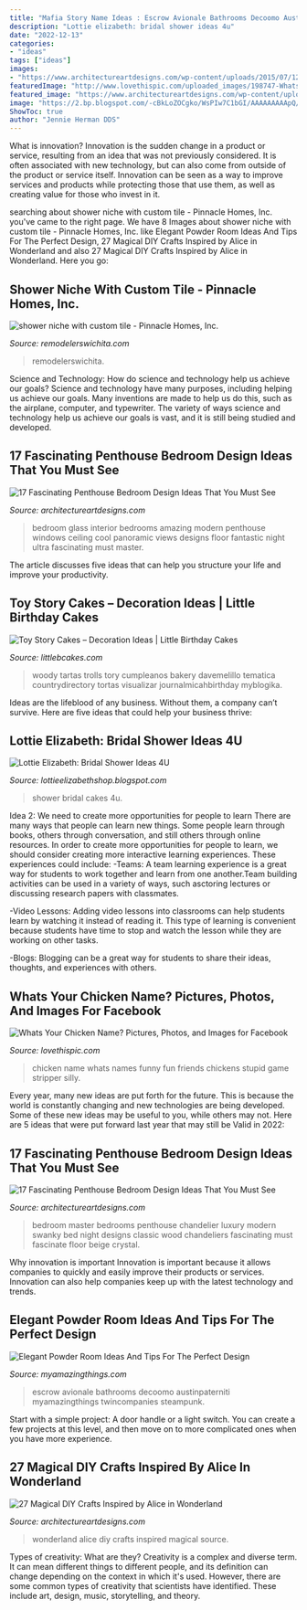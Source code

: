 ```yaml
---
title: "Mafia Story Name Ideas : Escrow Avionale Bathrooms Decoomo Austinpaterniti Myamazingthings Twincompanies Steampunk"
description: "Lottie elizabeth: bridal shower ideas 4u"
date: "2022-12-13"
categories:
- "ideas"
tags: ["ideas"]
images:
- "https://www.architectureartdesigns.com/wp-content/uploads/2015/07/127-630x473.jpg"
featuredImage: "http://www.lovethispic.com/uploaded_images/198747-Whats-Your-Chicken-Name-.jpg"
featured_image: "https://www.architectureartdesigns.com/wp-content/uploads/2014/01/1754-630x945.jpg"
image: "https://2.bp.blogspot.com/-cBkLoZOCgko/WsPIw7C1bGI/AAAAAAAAApQ/MGgHlqozT8QuoV_n-gsH_Ldm7bDYvFLbwCLcBGAs/s1600/il_fullxfull.903205608_es9e.jpg"
ShowToc: true
author: "Jennie Herman DDS"
---
```



What is innovation?
Innovation is the sudden change in a product or service, resulting from an idea that was not previously considered. It is often associated with new technology, but can also come from outside of the product or service itself. Innovation can be seen as a way to improve services and products while protecting those that use them, as well as creating value for those who invest in it.

	

		
searching about shower niche with custom tile - Pinnacle Homes, Inc. you've came to the right page. We have 8 Images about shower niche with custom tile - Pinnacle Homes, Inc. like Elegant Powder Room Ideas And Tips For The Perfect Design, 27 Magical DIY Crafts Inspired by Alice in Wonderland and also 27 Magical DIY Crafts Inspired by Alice in Wonderland. Here you go:
		
    
## Shower Niche With Custom Tile - Pinnacle Homes, Inc.

<img loading=lazy src="https://www.remodelerswichita.com/wp-content/uploads/2017/02/shower-niche-with-custom-tile-1600x2400.jpg" onerror="this.onerror=null;this.src='https://tse1.mm.bing.net/th?id=OIP.JbpS-qss5FqNLn5JSLu_mwHaLH&amp;pid=15.1';" alt="shower niche with custom tile - Pinnacle Homes, Inc.">

_Source: remodelerswichita.com_

>remodelerswichita. 

	

Science and Technology: How do science and technology help us achieve our goals?
Science and technology have many purposes, including helping us achieve our goals. Many inventions are made to help us do this, such as the airplane, computer, and typewriter. The variety of ways science and technology help us achieve our goals is vast, and it is still being studied and developed.

    
## 17 Fascinating Penthouse Bedroom Design Ideas That You Must See

<img loading=lazy src="https://www.architectureartdesigns.com/wp-content/uploads/2015/07/157-630x377.jpg" onerror="this.onerror=null;this.src='https://tse3.mm.bing.net/th?id=OIP.5ktwG30NzxHAhszM2nCCwQHaEb&amp;pid=15.1';" alt="17 Fascinating Penthouse Bedroom Design Ideas That You Must See">

_Source: architectureartdesigns.com_

>bedroom glass interior bedrooms amazing modern penthouse windows ceiling cool panoramic views designs floor fantastic night ultra fascinating must master. 

	

The article discusses five ideas that can help you structure your life and improve your productivity.

    
## Toy Story Cakes – Decoration Ideas | Little Birthday Cakes

<img loading=lazy src="https://www.littlebcakes.com/wp-content/uploads/2014/02/Toy-Story-Birthday-Cake-Ideas.jpg" onerror="this.onerror=null;this.src='https://tse3.mm.bing.net/th?id=OIP.5Vy5EaIRFjrYqnWgliz7lQHaLJ&amp;pid=15.1';" alt="Toy Story Cakes – Decoration Ideas | Little Birthday Cakes">

_Source: littlebcakes.com_

>woody tartas trolls tory cumpleanos bakery davemelillo tematica countrydirectory tortas visualizar journalmicahbirthday myblogika. 

	

Ideas are the lifeblood of any business. Without them, a company can’t survive. Here are five ideas that could help your business thrive:

    
## Lottie Elizabeth: Bridal Shower Ideas 4U

<img loading=lazy src="https://2.bp.blogspot.com/-cBkLoZOCgko/WsPIw7C1bGI/AAAAAAAAApQ/MGgHlqozT8QuoV_n-gsH_Ldm7bDYvFLbwCLcBGAs/s1600/il_fullxfull.903205608_es9e.jpg" onerror="this.onerror=null;this.src='https://tse4.mm.bing.net/th?id=OIP.WugI6Cfj3l7-zvrUxaSsfwHaLH&amp;pid=15.1';" alt="Lottie Elizabeth: Bridal Shower Ideas 4U">

_Source: lottieelizabethshop.blogspot.com_

>shower bridal cakes 4u. 

	

Idea 2: We need to create more opportunities for people to learn
There are many ways that people can learn new things. Some people learn through books, others through conversation, and still others through online resources. In order to create more opportunities for people to learn, we should consider creating more interactive learning experiences. These experiences could include:
-Teams: A team learning experience is a great way for students to work together and learn from one another.Team building activities can be used in a variety of ways, such asctoring lectures or discussing research papers with classmates.

-Video Lessons: Adding video lessons into classrooms can help students learn by watching it instead of reading it. This type of learning is convenient because students have time to stop and watch the lesson while they are working on other tasks.

-Blogs: Blogging can be a great way for students to share their ideas, thoughts, and experiences with others.

    
## Whats Your Chicken Name? Pictures, Photos, And Images For Facebook

<img loading=lazy src="http://www.lovethispic.com/uploaded_images/198747-Whats-Your-Chicken-Name-.jpg" onerror="this.onerror=null;this.src='https://tse3.mm.bing.net/th?id=OIP.z8FoYxv_AOX3eos3HCetUgHaLJ&amp;pid=15.1';" alt="Whats Your Chicken Name? Pictures, Photos, and Images for Facebook">

_Source: lovethispic.com_

>chicken name whats names funny fun friends chickens stupid game stripper silly. 

	

Every year, many new ideas are put forth for the future. This is because the world is constantly changing and new technologies are being developed. Some of these new ideas may be useful to you, while others may not. Here are 5 ideas that were put forward last year that may still be Valid in 2022: 

    
## 17 Fascinating Penthouse Bedroom Design Ideas That You Must See

<img loading=lazy src="https://www.architectureartdesigns.com/wp-content/uploads/2015/07/127-630x473.jpg" onerror="this.onerror=null;this.src='https://tse1.mm.bing.net/th?id=OIP._-PJA3a0mQSiSCvZQT1eZAHaFj&amp;pid=15.1';" alt="17 Fascinating Penthouse Bedroom Design Ideas That You Must See">

_Source: architectureartdesigns.com_

>bedroom master bedrooms penthouse chandelier luxury modern swanky bed night designs classic wood chandeliers fascinating must fascinate floor beige crystal. 

	

Why innovation is important
Innovation is important because it allows companies to quickly and easily improve their products or services. Innovation can also help companies keep up with the latest technology and trends.

    
## Elegant Powder Room Ideas And Tips For The Perfect Design

<img loading=lazy src="https://myamazingthings.com/wp-content/uploads/2017/10/powder-room-2-.jpg" onerror="this.onerror=null;this.src='https://tse4.mm.bing.net/th?id=OIP.ypvOcbzqb0z9VO1b0__oBQHaHr&amp;pid=15.1';" alt="Elegant Powder Room Ideas And Tips For The Perfect Design">

_Source: myamazingthings.com_

>escrow avionale bathrooms decoomo austinpaterniti myamazingthings twincompanies steampunk. 

	

Start with a simple project: A door handle or a light switch. You can create a few projects at this level, and then move on to more complicated ones when you have more experience.

    
## 27 Magical DIY Crafts Inspired By Alice In Wonderland

<img loading=lazy src="https://www.architectureartdesigns.com/wp-content/uploads/2014/01/1754-630x945.jpg" onerror="this.onerror=null;this.src='https://tse2.mm.bing.net/th?id=OIP.MB-0zYQvfN808fVfO4JXWAHaLH&amp;pid=15.1';" alt="27 Magical DIY Crafts Inspired by Alice in Wonderland">

_Source: architectureartdesigns.com_

>wonderland alice diy crafts inspired magical source. 

	

Types of creativity: What are they?
Creativity is a complex and diverse term. It can mean different things to different people, and its definition can change depending on the context in which it's used. However, there are some common types of creativity that scientists have identified. These include art, design, music, storytelling, and
theory.

